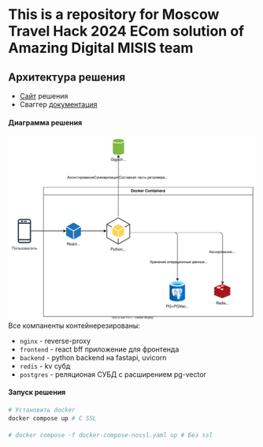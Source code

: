 # This is a repository for Moscow Travel Hack 2024 ECom solution of Amazing Digital MISIS team


## Архитектура решения
- [Сайт](https://amazing-digital-misis.ru/) решения
- Сваггер [документация](https://amazing-digital-misis.ru:8000/docs)

#### Диаграмма решения
![arch](docs/arch.svg)<br>
Все компаненты контейнерезированы:
- `nginx` - reverse-proxy
- `frontend` - react bff приложение для фронтенда
- `backend` - python backend на fastapi, uvicorn
- `redis` - kv субд
- `postgres` - реляционая СУБД с расширением pg-vector

#### Запуск решения
```bash
# Установить docker
docker compose up # С SSL

# docker compose -f docker-compose-nossl.yaml up # Без ssl
```
